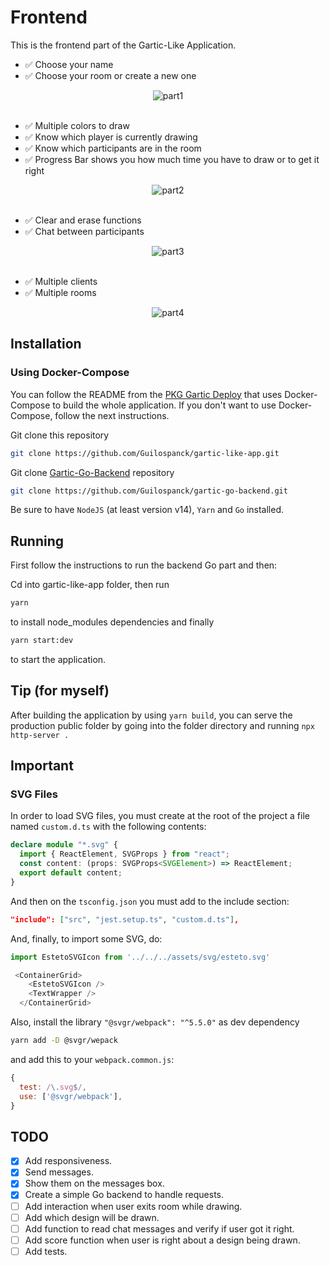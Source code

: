 # Frontend
This is the frontend part of the Gartic-Like Application.

- ✅ Choose your name
- ✅ Choose your room or create a new one

<div align="center">
<img align="center" alt="part1" src="https://user-images.githubusercontent.com/22435398/144692015-873f8782-8039-4ef0-9f22-fa378e19f434.gif" style="max-width: 100%;">
</div>
<br>

- ✅ Multiple colors to draw
- ✅ Know which player is currently drawing
- ✅ Know which participants are in the room
- ✅ Progress Bar shows you how much time you have to draw or to get it right

<div align="center">
<img align="center" alt="part2" src="https://user-images.githubusercontent.com/22435398/144692178-5b3f711d-84b5-4e86-a60b-b129d1724395.gif" style="max-width: 100%;">
</div>
<br>

- ✅ Clear and erase functions
- ✅ Chat between participants

<div align="center">
<img align="center" alt="part3" src="https://user-images.githubusercontent.com/22435398/144692253-8b759e6e-6441-4b1c-8c21-5f0d2e214774.gif" style="max-width: 100%;">
</div>
<br>

- ✅ Multiple clients
- ✅ Multiple rooms

<div align="center">
<img align="center" alt="part4" src="https://user-images.githubusercontent.com/22435398/144692340-570641ac-8ac5-4bd4-ac58-eb1fb99a08cc.gif" style="max-width: 100%;">
</div>

## Installation

### Using Docker-Compose
You can follow the README from the [PKG Gartic Deploy](https://github.com/Guilospanck/pkg-gartic-deploy) that uses Docker-Compose to build the whole application. If you don't want to use Docker-Compose, follow the next instructions.


Git clone this repository
```bash
git clone https://github.com/Guilospanck/gartic-like-app.git
```

Git clone [Gartic-Go-Backend](https://github.com/Guilospanck/gartic-go-backend) repository
```bash
git clone https://github.com/Guilospanck/gartic-go-backend.git
```

Be sure to have <code>NodeJS</code> (at least version v14), <code>Yarn</code> and <code>Go</code> installed.

## Running

First follow the instructions to run the backend Go part and then:

Cd into gartic-like-app folder, then run
```bash
yarn
```
to install node_modules dependencies and finally
```bash
yarn start:dev
```
to start the application.


## Tip (for myself)
After building the application by using `yarn build`, you can serve the production public folder by going into the folder directory and running
`npx http-server .`

## Important
### SVG Files
In order to load SVG files, you must create at the root of the project a file named ```custom.d.ts``` with the following contents:
```ts
declare module "*.svg" {
  import { ReactElement, SVGProps } from "react";
  const content: (props: SVGProps<SVGElement>) => ReactElement;
  export default content;
}
```
And then on the ```tsconfig.json``` you must add to the include section:
```json
"include": ["src", "jest.setup.ts", "custom.d.ts"],
```
And, finally, to import some SVG, do:
```ts
import EstetoSVGIcon from '../../../assets/svg/esteto.svg'

 <ContainerGrid>
    <EstetoSVGIcon />
    <TextWrapper />
  </ContainerGrid>
```
Also, install the library `"@svgr/webpack": "^5.5.0"` as dev dependency
```bash
yarn add -D @svgr/wepack
```
and add this to your `webpack.common.js`:
```js
{
  test: /\.svg$/,
  use: ['@svgr/webpack'],
}
```

## TODO
- [x] Add responsiveness.
- [x] Send messages.
- [x] Show them on the messages box.
- [x] Create a simple Go backend to handle requests.
- [ ] Add interaction when user exits room while drawing.
- [ ] Add which design will be drawn.
- [ ] Add function to read chat messages and verify if user got it right.
- [ ] Add score function when user is right about a design being drawn.
- [ ] Add tests.

